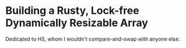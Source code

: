 # Building a Rusty, Lock-free Dynamically Resizable Array

Dedicated to HS, whom I wouldn't compare-and-swap with anyone else.
